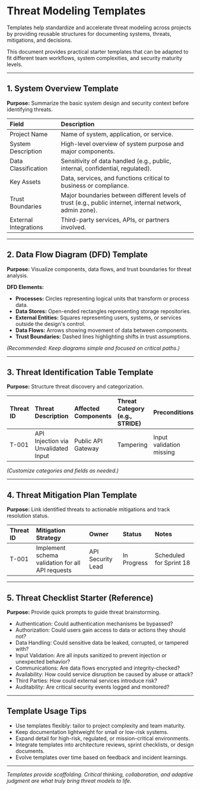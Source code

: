 # Threat Modeling Templates

Templates help standardize and accelerate threat modeling across projects by providing reusable structures for documenting systems, threats, mitigations, and decisions.

This document provides practical starter templates that can be adapted to fit different team workflows, system complexities, and security maturity levels.

---

## 1. System Overview Template

**Purpose:** Summarize the basic system design and security context before identifying threats.

| Field | Description |
|:------|:------------|
| Project Name | Name of system, application, or service. |
| System Description | High-level overview of system purpose and major components. |
| Data Classification | Sensitivity of data handled (e.g., public, internal, confidential, regulated). |
| Key Assets | Data, services, and functions critical to business or compliance. |
| Trust Boundaries | Major boundaries between different levels of trust (e.g., public internet, internal network, admin zone). |
| External Integrations | Third-party services, APIs, or partners involved. |

---

## 2. Data Flow Diagram (DFD) Template

**Purpose:** Visualize components, data flows, and trust boundaries for threat analysis.

**DFD Elements:**
- **Processes:** Circles representing logical units that transform or process data.
- **Data Stores:** Open-ended rectangles representing storage repositories.
- **External Entities:** Squares representing users, systems, or services outside the design's control.
- **Data Flows:** Arrows showing movement of data between components.
- **Trust Boundaries:** Dashed lines highlighting shifts in trust assumptions.

*(Recommended: Keep diagrams simple and focused on critical paths.)*

---

## 3. Threat Identification Table Template

**Purpose:** Structure threat discovery and categorization.

| Threat ID | Threat Description | Affected Components | Threat Category (e.g., STRIDE) | Preconditions | Likelihood | Impact | Notes |
|:----------|:--------------------|:---------------------|:-------------------------------|:--------------|:-----------|:------|:------|
| T-001 | API Injection via Unvalidated Input | Public API Gateway | Tampering | Input validation missing | Medium | High | Add input sanitization at gateway |

*(Customize categories and fields as needed.)*

---

## 4. Threat Mitigation Plan Template

**Purpose:** Link identified threats to actionable mitigations and track resolution status.

| Threat ID | Mitigation Strategy | Owner | Status | Notes |
|:----------|:---------------------|:------|:------|:------|
| T-001 | Implement schema validation for all API requests | API Security Lead | In Progress | Scheduled for Sprint 18 |

---

## 5. Threat Checklist Starter (Reference)

**Purpose:** Provide quick prompts to guide threat brainstorming.

- Authentication: Could authentication mechanisms be bypassed?
- Authorization: Could users gain access to data or actions they should not?
- Data Handling: Could sensitive data be leaked, corrupted, or tampered with?
- Input Validation: Are all inputs sanitized to prevent injection or unexpected behavior?
- Communications: Are data flows encrypted and integrity-checked?
- Availability: How could service disruption be caused by abuse or attack?
- Third Parties: How could external services introduce risk?
- Auditability: Are critical security events logged and monitored?

---

## Template Usage Tips

- Use templates flexibly: tailor to project complexity and team maturity.
- Keep documentation lightweight for small or low-risk systems.
- Expand detail for high-risk, regulated, or mission-critical environments.
- Integrate templates into architecture reviews, sprint checklists, or design documents.
- Evolve templates over time based on feedback and incident learnings.

---

*Templates provide scaffolding. Critical thinking, collaboration, and adaptive judgment are what truly bring threat models to life.*

